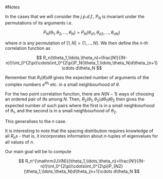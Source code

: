 #Notes 

In the cases that we will consider the *j.p.d.f.*, $P_N$ is invariant under the permutations of its arguments i.e.

$$
P_N(\theta_1,\theta_2,\ldots,\theta_N)=P_N(\theta_{\sigma1},\theta_{\sigma2},\ldots,\theta_{\sigma N})
$$

where $\sigma$ is any permutation of $[1,N]=\{ 1,\dots,N\}$. We then define the $n$-th correlation function as 

$$
R_n(\theta_1,\ldots,\theta_n)=\frac{N!}{(N-n)!}\int_0^{2\pi}\cdots\int_0^{2\pi}P_N(\theta_1,\ldots,\theta_N)d\theta_{n+1}\cdots d\theta_N
$$

Remember that $R_1(\theta)d\theta$ gives the expected number of arguments of the complex numbers $e^{i\theta_1}$ etc. in a small neighbourhood of $\theta$. 

For the two point correlation function, there are $N(N-1)$ ways of choosing an ordered pair of $\theta$s among $N$. Then, $R_2(\theta_1,\theta_2)d\theta_1d\theta_2$ then gives the expected number of such pairs where the first is in a small neighbourhood of $\theta_1$, and the second is in a small neighbourhood of $\theta_2$. 

This generalises to the $n$ case. 

It is interesting to note that the spacing distribution requires knowledge of all $R_n$s - that is, it incorporates information about $n$-tuples of eigenvalues for all values of $n$. 

Our main goal will be to compute

$$
R_n^{\mathrm{U}(N)}(\theta_1,\ldots,\theta_n)=\frac{N!}{(N-n)!}\int_0^{2\pi}\cdots\int_0^{2\pi}P_{N2}(\theta_1,\ldots,\theta_N)d\theta_{n+1}\cdots d\theta_N
$$